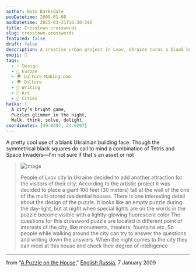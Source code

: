 ```yaml
---
author: Nate Barksdale
pubDatetime: 2009-01-08
modDatetime: 2025-03-31T16:30:19Z
title: Crosstown crosswords
slug: crosstown-crosswords
featured: false
draft: false
description: A creative urban project in Lvov, Ukraine turns a blank building face into an interactive crossword puzzle for both locals and visitors.
emoji: 🧩
tags:
  - 💡 Design
  - 🍷 Europe
  - 🌍 Culture-Making.com
  - 🌍 Culture
  - 📝 Writing
  - 🎨 Art
  - 🌆 Cities
haiku: |
  A city’s bright game,  
  Puzzles glimmer in the night,  
  Walk, think, solve, delight.
coordinates: [49.8397, 24.0297]
---
```


A pretty cool use of a blank Ukrainian building face. Though the symmetrical black squares do call to mind a combination of Tetris and Space Invaders—I'm not sure if that's an asset or not

> ![image](http://culture-making.com/media/1.jpg)
>
> People of Lvov city in Ukraine decided to add another attraction for the visitors of their city. According to the artistic project it was decided to place a giant 100 feet (30 meters) tall at the wall of the one of the multi-stored residential houses.
> There is one interesting detail about the design of the puzzle. It looks like an empty puzzle during the day-light, but at night when special lights are on the words in the puzzle become visible with a lightly-glowing fluorescent color
> The questions for this crossword puzzle are located in different point of interests of the city, like monuments, theaters, fountains etc. So people while walking around the city can try to answer the questions and writing down the answers. When the night comes to the city they can meet at this house and check their degree of intelligence

---

from "[A Puzzle on the House](http://englishrussia.com/?p=2197)," [English Russia](http://englishrussia.com/?p=2197), 7 January 2009
